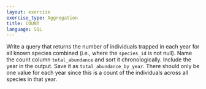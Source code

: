 ```yaml
---
layout: exercise
exercise_type: Aggregation
title: COUNT
language: SQL
---
```


Write a query that returns the number of individuals trapped in each year for
all known species combined (i.e., where the `species_id` is not null). Name the
count column `total_abundance` and sort it chronologically. Include the year in
the output. Save it as `total_abundance_by_year`. There should only be one value
for each year since this is a count of the individuals across all species in
that year.

